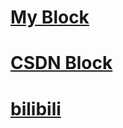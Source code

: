 # [My Block](https://kwanwaipang.github.io/File/Blogs/index.html)
# [CSDN Block](https://blog.csdn.net/gwplovekimi)
# [bilibili](https://space.bilibili.com/499377825?spm_id_from=333.1007.0.0)
